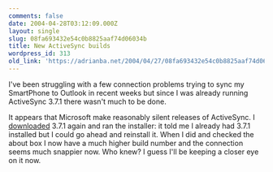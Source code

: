 ```yaml
---
comments: false
date: 2004-04-28T03:12:09.000Z
layout: single
slug: 08fa693432e54c0b8825aaf74d06034b
title: New ActiveSync builds
wordpress_id: 313
old_link: 'https://adrianba.net/2004/04/27/08fa693432e54c0b8825aaf74d06034b/'
---
```

I've been struggling with a few connection problems trying to
sync my SmartPhone to Outlook in recent weeks but since I was
already running ActiveSync 3.7.1 there wasn't much to be done.

It appears that Microsoft make reasonably silent releases of
ActiveSync. I
[
downloaded](http://www.microsoft.com/windowsmobile/resources/downloads/pocketpc/activesync37.mspx) 3.7.1 again and ran the installer: it told me I
already had 3.7.1 installed but I could go ahead and reinstall it.
When I did and checked the about box I now have a much higher build
number and the connection seems much snappier now. Who knew? I
guess I'll be keeping a closer eye on it now.
